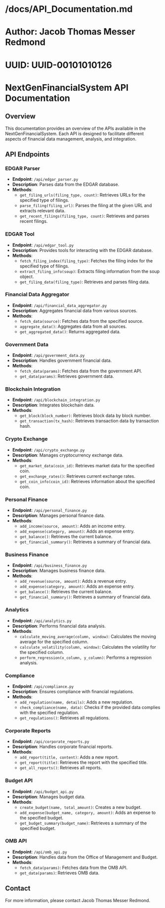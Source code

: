 
# /docs/API_Documentation.md
# Author: Jacob Thomas Messer Redmond
# UUID: UUID-00101010126

# NextGenFinancialSystem API Documentation

## Overview
This documentation provides an overview of the APIs available in the NextGenFinancialSystem. Each API is designed to facilitate different aspects of financial data management, analysis, and integration.

## API Endpoints

### EDGAR Parser
- **Endpoint**: `/api/edgar_parser.py`
- **Description**: Parses data from the EDGAR database.
- **Methods**:
  - `get_filing_urls(filing_type, count)`: Retrieves URLs for the specified type of filings.
  - `parse_filing(filing_url)`: Parses the filing at the given URL and extracts relevant data.
  - `get_recent_filings(filing_type, count)`: Retrieves and parses recent filings.

### EDGAR Tool
- **Endpoint**: `/api/edgar_tool.py`
- **Description**: Provides tools for interacting with the EDGAR database.
- **Methods**:
  - `fetch_filing_index(filing_type)`: Fetches the filing index for the specified type of filings.
  - `extract_filing_info(soup)`: Extracts filing information from the soup object.
  - `get_filing_data(filing_type)`: Retrieves and parses filing data.

### Financial Data Aggregator
- **Endpoint**: `/api/financial_data_aggregator.py`
- **Description**: Aggregates financial data from various sources.
- **Methods**:
  - `fetch_data(source)`: Fetches data from the specified source.
  - `aggregate_data()`: Aggregates data from all sources.
  - `get_aggregated_data()`: Returns aggregated data.

### Government Data
- **Endpoint**: `/api/government_data.py`
- **Description**: Handles government financial data.
- **Methods**:
  - `fetch_data(params)`: Fetches data from the government API.
  - `get_data(params)`: Retrieves government data.

### Blockchain Integration
- **Endpoint**: `/api/blockchain_integration.py`
- **Description**: Integrates blockchain data.
- **Methods**:
  - `get_block(block_number)`: Retrieves block data by block number.
  - `get_transaction(tx_hash)`: Retrieves transaction data by transaction hash.

### Crypto Exchange
- **Endpoint**: `/api/crypto_exchange.py`
- **Description**: Manages cryptocurrency exchange data.
- **Methods**:
  - `get_market_data(coin_id)`: Retrieves market data for the specified coin.
  - `get_exchange_rates()`: Retrieves current exchange rates.
  - `get_coin_info(coin_id)`: Retrieves information about the specified coin.

### Personal Finance
- **Endpoint**: `/api/personal_finance.py`
- **Description**: Manages personal finance data.
- **Methods**:
  - `add_income(source, amount)`: Adds an income entry.
  - `add_expense(category, amount)`: Adds an expense entry.
  - `get_balance()`: Retrieves the current balance.
  - `get_financial_summary()`: Retrieves a summary of financial data.

### Business Finance
- **Endpoint**: `/api/business_finance.py`
- **Description**: Manages business finance data.
- **Methods**:
  - `add_revenue(source, amount)`: Adds a revenue entry.
  - `add_expense(category, amount)`: Adds an expense entry.
  - `get_balance()`: Retrieves the current balance.
  - `get_financial_summary()`: Retrieves a summary of financial data.

### Analytics
- **Endpoint**: `/api/analytics.py`
- **Description**: Performs financial data analysis.
- **Methods**:
  - `calculate_moving_average(column, window)`: Calculates the moving average for the specified column.
  - `calculate_volatility(column, window)`: Calculates the volatility for the specified column.
  - `perform_regression(x_column, y_column)`: Performs a regression analysis.

### Compliance
- **Endpoint**: `/api/compliance.py`
- **Description**: Ensures compliance with financial regulations.
- **Methods**:
  - `add_regulation(name, details)`: Adds a new regulation.
  - `check_compliance(name, data)`: Checks if the provided data complies with the specified regulation.
  - `get_regulations()`: Retrieves all regulations.

### Corporate Reports
- **Endpoint**: `/api/corporate_reports.py`
- **Description**: Handles corporate financial reports.
- **Methods**:
  - `add_report(title, content)`: Adds a new report.
  - `get_report(title)`: Retrieves the report with the specified title.
  - `get_all_reports()`: Retrieves all reports.

### Budget API
- **Endpoint**: `/api/budget_api.py`
- **Description**: Manages budget data.
- **Methods**:
  - `create_budget(name, total_amount)`: Creates a new budget.
  - `add_expense(budget_name, category, amount)`: Adds an expense to the specified budget.
  - `get_budget_summary(budget_name)`: Retrieves a summary of the specified budget.

### OMB API
- **Endpoint**: `/api/omb_api.py`
- **Description**: Handles data from the Office of Management and Budget.
- **Methods**:
  - `fetch_data(params)`: Fetches data from the OMB API.
  - `get_data(params)`: Retrieves OMB data.

## Contact
For more information, please contact Jacob Thomas Messer Redmond.
